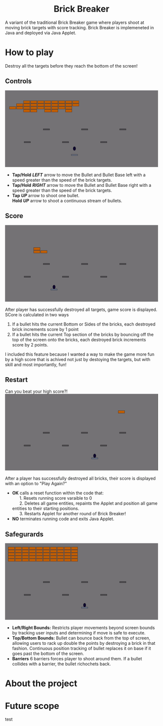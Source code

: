 **<h1 align="center">Brick Breaker</h1>**

A variant of the traditional Brick Breaker game where players shoot at moving brick targets with score tracking. Brick Breaker is implemeneted in Java and deployed via Java Applet. 

# How to play
Destroy all the targets before they reach the bottom of the screen! <br>
## Controls
![](gameplay.gif) <br>
- **Tap/Hold** ***LEFT*** arrow to move the Bullet and Bullet Base left with a speed greater than the speed of the brick targets. 
- **Tap/Hold** ***RIGHT*** arrow to move the Bullet and Bullet Base right with a speed greater than the speed of the brick targets. 
- **Tap** ***UP*** arrow  to shoot one bullet. <br>
  **Hold** ***UP*** arrow to shoot a continuous stream of bullets. <br>

## Score
![](end_and_score.gif) <br>

After player has successfully destroyed all targets, game score is displayed. SCore is calculated in two ways
1. If a bullet hits the current Bottom or Sides of the bricks, each destroyed brick increments score by 1 point
2. If a bullet hits the current Top section of the bricks by bouncing off the top of the screen onto the bricks, each destroyed brick increments score by 2 points. <br>

I included this feature because I wanted a way to make the game more fun by a high score that is achived not just by destoying the targets, but with skill and most importantly, fun!

## Restart
Can you beat your high score?! <br>
![](restart.gif) <br>

After a player has successfully destroyed all bricks, their score is displayed with an option to "Play Again?"
- **OK** calls a reset function within the code that: <br>
&nbsp;&nbsp;&nbsp;&nbsp;&nbsp;&nbsp;1. Resets running score varaible to 0 <br>
&nbsp;&nbsp;&nbsp;&nbsp;&nbsp;&nbsp;2. Deletes all game entities, repaints the Applet and position all game entities to their starting positions. <br>
&nbsp;&nbsp;&nbsp;&nbsp;&nbsp;&nbsp;3. Restarts Applet for another round of Brick Breaker! <br>
- **NO** terminates running code and exits Java Applet. 
    
## Safegurards
![](safeguard.gif) <br>
- **Left/Right Bounds:** Restricts player movements beyond screen bounds by tracking user inputs and determining if move is safe to execute.  
- **Top/Bottom Bounds:** Bullet can bounce back from the top of screen, allowing users to rack up double the points by destroying a brick in that fashion. Continuous position tracking of bullet replaces it on base if it goes past the bottom of the screen. 
- **Barriers** 6 barriers forces player to shoot around them. If a bullet collides with a barrier, the bullet richochets back. 

# About the project 


# Future scope
test
